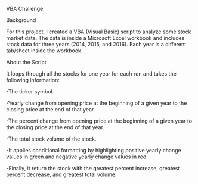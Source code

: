 VBA Challenge

Background

For this project, I created a VBA (Visual Basic) script to analyze some stock market data. 
The data is inside a Microsoft Excel workbook and includes stock data for three years (2014, 2015, and 2016). 
Each year is a different tab/sheet inside the workbook.

About the Script

It loops through all the stocks for one year for each run and takes the following information:

-The ticker symbol.

-Yearly change from opening price at the beginning of a given year to the closing price at the end of that year.

-The percent change from opening price at the beginning of a given year to the closing price at the end of that year.

-The total stock volume of the stock.

-It applies conditional formatting by highlighting positive yearly change values in green and negative yearly change values in red.

-Finally, it return the stock with the greatest percent increase, greatest percent decrease, and greatest total volume.


